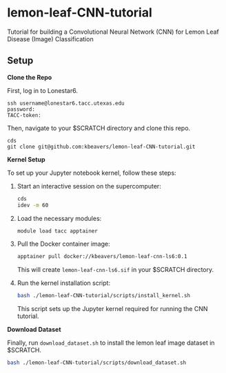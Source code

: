 # lemon-leaf-CNN-tutorial
Tutorial for building a Convolutional Neural Network (CNN) for Lemon Leaf Disease (Image) Classification

## Setup

**Clone the Repo**

First, log in to Lonestar6.
```
ssh username@lonestar6.tacc.utexas.edu
password:
TACC-token:
```

Then, navigate to your $SCRATCH directory and clone this repo.
```
cds
git clone git@github.com:kbeavers/lemon-leaf-CNN-tutorial.git
```

**Kernel Setup**

To set up your Jupyter notebook kernel, follow these steps:

1. Start an interactive session on the supercomputer:
   ```bash
   cds
   idev -m 60
   ```

2. Load the necessary modules:
   ```bash
   module load tacc apptainer
   ```

3. Pull the Docker container image:
   ```bash
   apptainer pull docker://kbeavers/lemon-leaf-cnn-ls6:0.1
   ```
   This will create `lemon-leaf-cnn-ls6.sif` in your $SCRATCH directory.

4. Run the kernel installation script:
   ```bash
   bash ./lemon-leaf-CNN-tutorial/scripts/install_kernel.sh
   ```
   This script sets up the Jupyter kernel required for running the CNN tutorial.

**Download Dataset**

Finally, run ``download_dataset.sh`` to install the lemon leaf image dataset in $SCRATCH.
```bash
bash ./lemon-leaf-CNN-tutorial/scripts/download_dataset.sh
```
